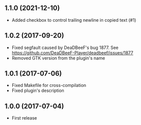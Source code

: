 ## 1.1.0 (2021-12-10)

* Added checkbox to control trailing newline in copied text (#1)


## 1.0.2 (2017-09-20)

* Fixed segfault caused by DeaDBeeF's bug 1877.
  See https://github.com/DeaDBeeF-Player/deadbeef/issues/1877
* Removed GTK version from the plugin's name


## 1.0.1 (2017-07-06)

* Fixed Makefile for cross-compilation
* Fixed plugin's description


## 1.0.0 (2017-07-04)

* First release
